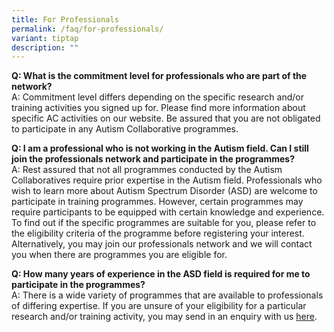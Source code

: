 ```yaml
---
title: For Professionals
permalink: /faq/for-professionals/
variant: tiptap
description: ""
---
```

<p><strong>Q: What is the commitment level for professionals who are part of the network? </strong>
<br>A: Commitment level differs depending on the specific research and/or
training activities you signed up for. Please find more information about
specific AC activities on our website. Be assured that you are not obligated
to participate in any Autism Collaborative programmes.</p>
<p><strong>Q: I am a professional who is not working in the Autism field. Can I still join the professionals network and participate in the programmes? </strong>
<br>A: Rest assured that not all programmes conducted by the Autism Collaboratives
require prior expertise in the Autism field. Professionals who wish to
learn more about Autism Spectrum Disorder (ASD) are welcome to participate
in training programmes. However, certain programmes may require participants
to be equipped with certain knowledge and experience. To find out if the
specific programmes are suitable for you, please refer to the eligibility
criteria of the programme before registering your interest. Alternatively,
you may join our professionals network and we will contact you when there
are programmes you are eligible for.</p>
<p><strong>Q: How many years of experience in the ASD field is required for me to participate in the programmes? </strong>
<br>A: There is a wide variety of programmes that are available to professionals
of differing expertise. If you are unsure of your eligibility for a particular
research and/or training activity, you may send in an enquiry with us
<a href="https://asdcollaborative.sg/contact-us/" rel="noopener nofollow" target="_blank">here</a>.</p>
<p></p>
<p></p>